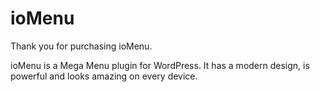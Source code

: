 # ioMenu

Thank you for purchasing ioMenu. 

ioMenu is a Mega Menu plugin for WordPress. It has a modern design, is powerful and looks amazing on every device.

